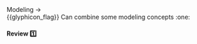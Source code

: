 <div id="path">Modeling → </div>
<span id="outcomes">{{glyphicon_flag}} Can combine some modeling concepts :one:</span>

<div id="title">

#### Review :one:

</div>

<div id="body">



</div>

<div id="extras">

<include src="exercises.md" />

</div>